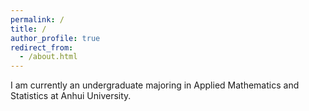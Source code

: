 ```yaml
---
permalink: /
title: /
author_profile: true
redirect_from: 
  - /about.html
---
```


I am currently an undergraduate majoring in Applied Mathematics and Statistics at Anhui University.
